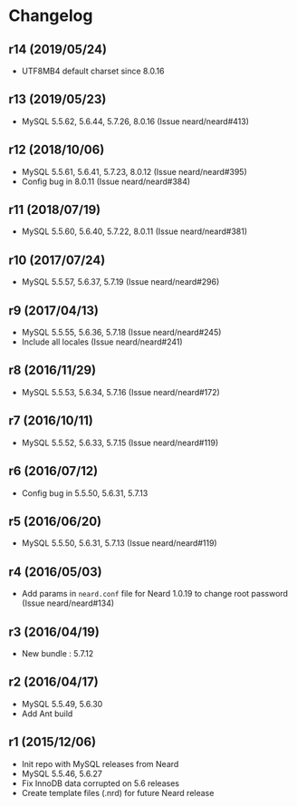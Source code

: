 # Changelog

## r14 (2019/05/24)

* UTF8MB4 default charset since 8.0.16

## r13 (2019/05/23)

* MySQL 5.5.62, 5.6.44, 5.7.26, 8.0.16 (Issue neard/neard#413)

## r12 (2018/10/06)

* MySQL 5.5.61, 5.6.41, 5.7.23, 8.0.12 (Issue neard/neard#395)
* Config bug in 8.0.11 (Issue neard/neard#384)

## r11 (2018/07/19)

* MySQL 5.5.60, 5.6.40, 5.7.22, 8.0.11 (Issue neard/neard#381)

## r10 (2017/07/24)

* MySQL 5.5.57, 5.6.37, 5.7.19 (Issue neard/neard#296)

## r9 (2017/04/13)

* MySQL 5.5.55, 5.6.36, 5.7.18 (Issue neard/neard#245)
* Include all locales (Issue neard/neard#241)

## r8 (2016/11/29)

* MySQL 5.5.53, 5.6.34, 5.7.16 (Issue neard/neard#172)

## r7 (2016/10/11)

* MySQL 5.5.52, 5.6.33, 5.7.15 (Issue neard/neard#119)

## r6 (2016/07/12)

* Config bug in 5.5.50, 5.6.31, 5.7.13

## r5 (2016/06/20)

* MySQL 5.5.50, 5.6.31, 5.7.13 (Issue neard/neard#119)

## r4 (2016/05/03)

* Add params in `neard.conf` file for Neard 1.0.19 to change root password (Issue neard/neard#134)

## r3 (2016/04/19)

* New bundle : 5.7.12

## r2 (2016/04/17)

* MySQL 5.5.49, 5.6.30
* Add Ant build

## r1 (2015/12/06)

* Init repo with MySQL releases from Neard
* MySQL 5.5.46, 5.6.27
* Fix InnoDB data corrupted on 5.6 releases
* Create template files (.nrd) for future Neard release
